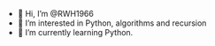 - 👋 Hi, I’m @RWH1966
- 👀 I’m interested in Python, algorithms and recursion
- 🌱 I’m currently learning Python.
<!---
RWH1966/RWH1966 is a ✨ special ✨ repository because its `README.md` (this file) appears on your GitHub profile.
You can click the Preview link to take a look at your changes.
--->
